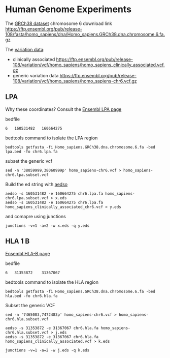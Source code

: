 
# Human Genome Experiments



The [GRCh38 dataset][1] chromosome 6 download link https://ftp.ensembl.org/pub/release-108/fasta/homo_sapiens/dna/Homo_sapiens.GRCh38.dna.chromosome.6.fa.gz

The [variation data][2]:
 - clinically associated https://ftp.ensembl.org/pub/release-108/variation/vcf/homo_sapiens/homo_sapiens_clinically_associated.vcf.gz
 - generic variation data https://ftp.ensembl.org/pub/release-108/variation/vcf/homo_sapiens/homo_sapiens-chr6.vcf.gz

## LPA

Why these coordinates? Consult the [Ensembl LPA page](http://www.ensembl.org/Homo_sapiens/Gene/Summary?g=ENSG00000198670;r=6:160531482-160664275)

bedfile
```
6	160531482	160664275
```

bedtools command to isolate the LPA region
```
bedtools getfasta -fi Homo_sapiens.GRCh38.dna.chromosome.6.fa -bed lpa.bed -fo chr6.lpa.fa
```

subset the generic vcf
```
sed -n '38059999,38060999p' homo_sapiens-chr6.vcf > homo_sapiens-chr6.lpa.subset.vcf
```

Build the ed string with [aedso](https://github.com/urbanslug/aedso)
```
aedso -s 160531482 -e 160664275 chr6.lpa.fa homo_sapiens-chr6.lpa.subset.vcf > x.eds
aedso -s 160531482 -e 160664275 chr6.lpa.fa homo_sapiens_clinically_associated_chr6.vcf > y.eds
```

and comapre using junctions 
```
junctions -v=1 -a=2 -w x.eds -q y.eds
```

## HLA 1 B

[Ensembl HLA-B page](http://www.ensembl.org/Homo_sapiens/Gene/Summary?g=ENSG00000234745;r=6:31353872-31367067;transcript=ENST00000696560.1)

bedfile
```
6	31353872	31367067
```

bedtools command to isolate the HLA region
```
bedtools getfasta -fi Homo_sapiens.GRCh38.dna.chromosome.6.fa -bed hla.bed -fo chr6.hla.fa
```

Subset the generic VCF
```
sed -n '7465083,7472483p' homo_sapiens-chr6.vcf > homo_sapiens-chr6.hla.subset.vcf
```

```
aedso -s 31353872 -e 31367067 chr6.hla.fa homo_sapiens-chr6.hla.subset.vcf > j.eds
aedso -s 31353872 -e 31367067 chr6.hla.fa homo_sapiens_clinically_associated.vcf > k.eds
```

```
junctions -v=1 -a=2 -w j.eds -q k.eds
```

[1]: https://ftp.ensembl.org/pub/release-108/fasta/homo_sapiens/dna/
[2]: https://ftp.ensembl.org/pub/release-108/variation/vcf/homo_sapiens/
